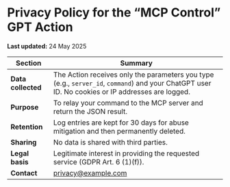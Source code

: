 # Privacy Policy for the “MCP Control” GPT Action

**Last updated:** 24 May 2025

| Section | Summary |
|---------|---------|
| **Data collected** | The Action receives only the parameters you type (e.g., `server_id`, `command`) and your ChatGPT user ID. No cookies or IP addresses are logged. |
| **Purpose** | To relay your command to the MCP server and return the JSON result. |
| **Retention** | Log entries are kept for 30 days for abuse mitigation and then permanently deleted. |
| **Sharing** | No data is shared with third parties. |
| **Legal basis** | Legitimate interest in providing the requested service (GDPR Art. 6 (1)(f)). |
| **Contact** | privacy@example.com |
